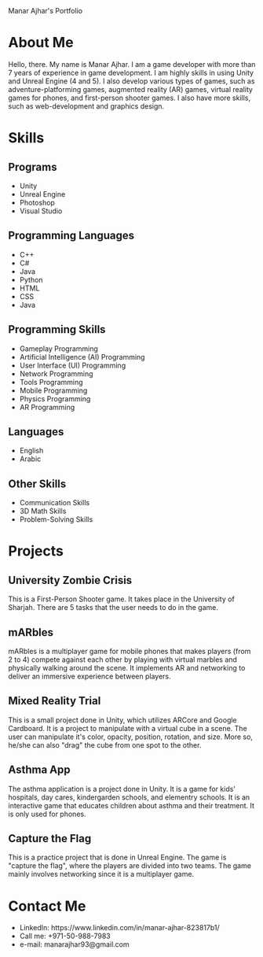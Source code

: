 <head>
<tile>Manar Ajhar's Portfolio</title>
</head>

<body>
<h1>About Me</h1>
Hello, there. My name is Manar Ajhar. I am a game developer with more than 7 years of experience in game development. I am highly skills in using Unity and Unreal Engine (4 and 5). I also develop various types of games, such as adventure-platforming games, augmented reality (AR) games, virtual reality games for phones, and first-person shooter games. I also have more skills, such as web-development and graphics design.

<div id="Skills">

<h1>Skills</h1>

<h2>Programs</h2>
<ul>
<li>Unity</li>
<li>Unreal Engine</li>
<li>Photoshop</li>
<li>Visual Studio</li>
</ul>

<h2>Programming Languages</h2>
<ul>
<li>C++</li>
<li>C#</li>
<li>Java</li>
<li>Python</li>
<li>HTML</li>
<li>CSS</li>
<li>Java</li>
</ul>

<h2>Programming Skills</h2>
<ul>
<li>Gameplay Programming</li>
<li>Artificial Intelligence (AI) Programming</li>
<li>User Interface (UI) Programming</li>
<li>Network Programming</li>
<li>Tools Programming</li>
<li>Mobile Programming</li>
<li>Physics Programming</li>
<li>AR Programming</li>
</ul>


<h2>Languages</h2>
<ul>
<li>English</li>
<li>Arabic</li>
</ul>

<h2>Other Skills</h2>

<ul>
<li>Communication Skills</li>
<li>3D Math Skills</li>
<li>Problem-Solving Skills</li>
</ul>

</div>

<div id="Projects">
<h1>Projects</h1>

<div id="Project1">
<h2>University Zombie Crisis</h2>
This is a First-Person Shooter game. It takes place in the University of Sharjah. There are 5 tasks that the user needs to do in the game.
</div>

<div id="Project2">
<h2>mARbles</h2>
mARbles is a multiplayer game for mobile phones that makes players (from 2 to 4) compete against each other by playing with virtual marbles and physically walking around the scene. It implements AR and networking to deliver an immersive experience between players.
</div>

<div id="Project3">
<h2>Mixed Reality Trial</h2>
This is a small project done in Unity, which utilizes ARCore and Google Cardboard. It is a project to manipulate with a virtual cube in a scene. The user can manipulate it's color, opacity, position, rotation, and size. More so, he/she can also "drag" the cube from one spot to the other.
</div>

<div id="Project4">
<h2>Asthma App</h2>
The asthma application is a project done in Unity. It is a game for kids' hospitals, day cares, kindergarden schools, and elementry schools. It is an interactive game that educates children about asthma and their treatment. It is only used for phones.
</div>

<div id="Project5">
<h2>Capture the Flag</h2>
This is a practice project that is done in Unreal Engine. The game is "capture the flag", where the players are divided into two teams. The game mainly involves networking since it is a multiplayer game.
</div>

</div>

<h1>Contact Me</h1>
<ul>
<li>LinkedIn: https://www.linkedin.com/in/manar-ajhar-823817b1/</li>
<li>Call me: +971-50-988-7983</li>
<li>e-mail: manarajhar93@gmail.com</li>
</ul>

</body>
